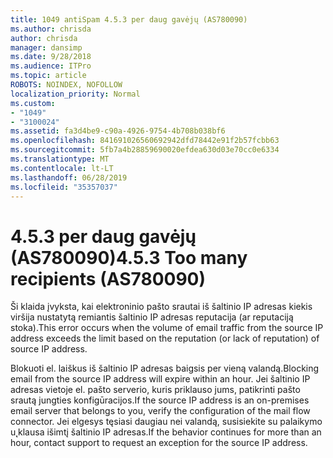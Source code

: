 ```yaml
---
title: 1049 antiSpam 4.5.3 per daug gavėjų (AS780090)
ms.author: chrisda
author: chrisda
manager: dansimp
ms.date: 9/28/2018
ms.audience: ITPro
ms.topic: article
ROBOTS: NOINDEX, NOFOLLOW
localization_priority: Normal
ms.custom:
- "1049"
- "3100024"
ms.assetid: fa3d4be9-c90a-4926-9754-4b708b038bf6
ms.openlocfilehash: 841691026560692942dfd78442e91f2b57fcbb63
ms.sourcegitcommit: 5fb7a4b28859690020efdea630d03e70cc0e6334
ms.translationtype: MT
ms.contentlocale: lt-LT
ms.lasthandoff: 06/28/2019
ms.locfileid: "35357037"
---
```

# <a name="453-too-many-recipients-as780090"></a><span data-ttu-id="e4996-102">4.5.3 per daug gavėjų (AS780090)</span><span class="sxs-lookup"><span data-stu-id="e4996-102">4.5.3 Too many recipients (AS780090)</span></span>

<span data-ttu-id="e4996-103">Ši klaida įvyksta, kai elektroninio pašto srautai iš šaltinio IP adresas kiekis viršija nustatytą remiantis šaltinio IP adresas reputacija (ar reputaciją stoka).</span><span class="sxs-lookup"><span data-stu-id="e4996-103">This error occurs when the volume of email traffic from the source IP address exceeds the limit based on the reputation (or lack of reputation) of source IP address.</span></span>

<span data-ttu-id="e4996-104">Blokuoti el. laiškus iš šaltinio IP adresas baigsis per vieną valandą.</span><span class="sxs-lookup"><span data-stu-id="e4996-104">Blocking email from the source IP address will expire within an hour.</span></span> <span data-ttu-id="e4996-105">Jei šaltinio IP adresas vietoje el. pašto serverio, kuris priklauso jums, patikrinti pašto srautą jungties konfigūracijos.</span><span class="sxs-lookup"><span data-stu-id="e4996-105">If the source IP address is an on-premises email server that belongs to you, verify the configuration of the mail flow connector.</span></span> <span data-ttu-id="e4996-106">Jei elgesys tęsiasi daugiau nei valandą, susisiekite su palaikymo u˛klausa išimtį šaltinio IP adresas.</span><span class="sxs-lookup"><span data-stu-id="e4996-106">If the behavior continues for more than an hour, contact support to request an exception for the source IP address.</span></span>
